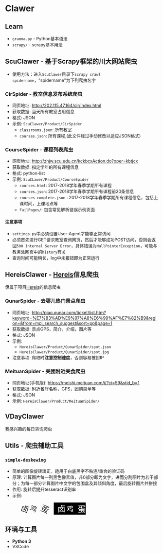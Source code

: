 # Clawer

## Learn
 - `gramma.py` - Python基本语法
 - `scrapy/` - scrapy基本用法

## ScuClawer - 基于Scrapy框架的川大网站爬虫
 - 使用方法：进入`ScuClawer`目录下`scrapy crawl spidername`，"spidername"为下列爬虫名字

 ### **CirSpider - 教室信息发布系统爬虫**
 - 网页地址: http://202.115.47.164/cir/index.html
 - 获取数据: 当天所有教室占用信息
 - 格式: JSON
 - 示例: `ScuClawer/Product/CirSpider`
    - `classrooms.json`: 所有教室
    - `courses.json`: 所有课程,(此文件经过手动修改以适应JSON格式)

 ### **CourseSpider - 课程列表爬虫**
- 网页地址: http://zhjw.scu.edu.cn/kckbcxAction.do?oper=kbtjcx
 - 获取数据: 指定学年的所有课程信息
 - 格式: python-list
 - 示例: `ScuCLawer/Product/CourseSpider`
    - `courses.html`: 2017-2018学年春季学期所有课程
    - `courses.json`: 2017-2018学年春季学期所有课程前20条信息
    - `courses-complete.json` : 2017-2018学年春季学期所有课程信息，包括上课时间，上课地点等
    - `FailPages/`: 包含常见解析错误示例页面

 #### **注意事项**
  - `settings.py`中必须设置User-Agent才能够正常访问
  - 必须首先进行GET请求教室查询网页，然后才能够成功POST访问，否则会返回`500 Internal Server Error`，具体错误为`NullPointerException`，可能与教务处网页中的`history`有关
  - 查询时间可能稍长，log中未报错即为正常运行

## HereisClawer - [Hereis][2]信息爬虫
 隶属于项目[Hereis][2]的信息爬虫

 ### QunarSpider - 去哪儿热门景点爬虫
 - 网页地址: http://piao.qunar.com/ticket/list.htm?keyword=%E7%83%AD%E9%97%A8%E6%99%AF%E7%82%B9&region=&from=mpl_search_suggest&sort=pp&page=1
 - 获取数据: 景点GPS，简介，介绍，图片等
 - 格式: JSON
 - 示例:
   - `HereisClawer/Product/QunarSpider/spot.json`
   - `HereisClawer/Product/QunarSpider/spot.jpg`
  - 注意事项: 爬取时**注意控制速度**，否则容易被封IP

 ### MeituanSpider - 美团附近美食爬虫
  - 网页地址(手机版): https://meishi.meituan.com/i/?ci=59&stid_b=1
  - 获取数据: 附近餐厅名称，GPS，团购菜单等
  - 格式: JSON
  - 示例: `HereisClawer/Product/MeituanSpider/`

## VDayClawer
我感兴趣的每日咨询爬虫

## Utils - 爬虫辅助工具

### **`simple-deskewing`**
 - 简单的图像旋转矫正，适用于白底黑字不粘连/重合的验证码
 - 原理: 计算图片每一列黑色像素值，非0部分即为文字，进而分割图片为若干部分；为每一部分计算图片中文字的包围盒及其倾斜角度，最后旋转图片并拼接
 - 作用: 旋转后提升tesseract识别率
 - 示例: 
  <figure>
      <img src="doc/img/origin.jpg">
      <img src="doc/img/deskewing.jpg">
  </figure> 

## 环境与工具
 - **Python 3**
 - VSCode

 [1]: doc/img/origin
 [2]: https://github.com/CicadaTalk/hereis